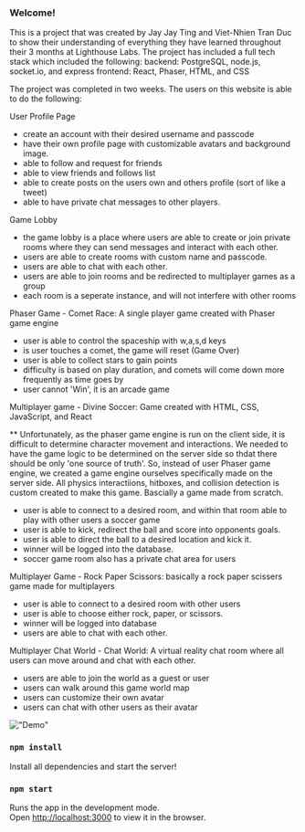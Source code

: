 ### Welcome!

This is a project that was created by Jay Jay Ting and Viet-Nhien Tran Duc to show their understanding of everything they have learned throughout their 3 months at Lighthouse Labs. The project has included a full tech stack which included the following:
backend: PostgreSQL, node.js, socket.io, and express
frontend: React, Phaser, HTML, and CSS

The project was completed in two weeks. The users on this website is able to do the following:

User Profile Page

- create an account with their desired username and passcode
- have their own profile page with customizable avatars and background image.
- able to follow and request for friends
- able to view friends and follows list
- able to create posts on the users own and others profile (sort of like a tweet)
- able to have private chat messages to other players.

Game Lobby

- the game lobby is a place where users are able to create or join private rooms where they can send messages and interact with each other.
- users are able to create rooms with custom name and passcode.
- users are able to chat with each other.
- users are able to join rooms and be redirected to multiplayer games as a group
- each room is a seperate instance, and will not interfere with other rooms

Phaser Game - Comet Race: A single player game created with Phaser game engine

- user is able to control the spaceship with w,a,s,d keys
- is user touches a comet, the game will reset (Game Over)
- user is able to collect stars to gain points
- difficulty is based on play duration, and comets will come down more frequently as time goes by
- user cannot 'Win', it is an arcade game

Multiplayer game - Divine Soccer: Game created with HTML, CSS, JavaScript, and React

\*\* Unfortunately, as the phaser game engine is run on the client side, it is difficult to determine character movement and interactions. We needed to have the game logic to be determined on the server side so thdat there should be only 'one source of truth'. So, instead of user Phaser game engine, we created a game engine ourselves specifically made on the server side. All physics interactiions, hitboxes, and collision detection is custom created to make this game. Bascially a game made from scratch.

- user is able to connect to a desired room, and within that room able to play with other users a soccer game
- user is able to kick, redirect the ball and score into opponents goals.
- user is able to direct the ball to a desired location and kick it.
- winner will be logged into the database.
- soccer game room also has a private chat area for users

Multiplayer Game - Rock Paper Scissors: basically a rock paper scissers game made for multiplayers

- user is able to connect to a desired room with other users
- user is able to choose either rock, paper, or scissors.
- winner will be logged into database
- users are able to chat with each other.

Multiplayer Chat World - Chat World: A virtual reality chat room where all users can move around and chat with each other.

- users are able to join the world as a guest or user
- users can walk around this game world map
- users can customize their own avatar
- users can chat with other users as their avatar

!["Demo"]("C:\Users\Pikachuuuuu\lighthouse\presentation\public\assets\about\Showcase.gif")

### `npm install`

Install all dependencies and start the server!

### `npm start`

Runs the app in the development mode.<br>
Open [http://localhost:3000](http://localhost:3000) to view it in the browser.
